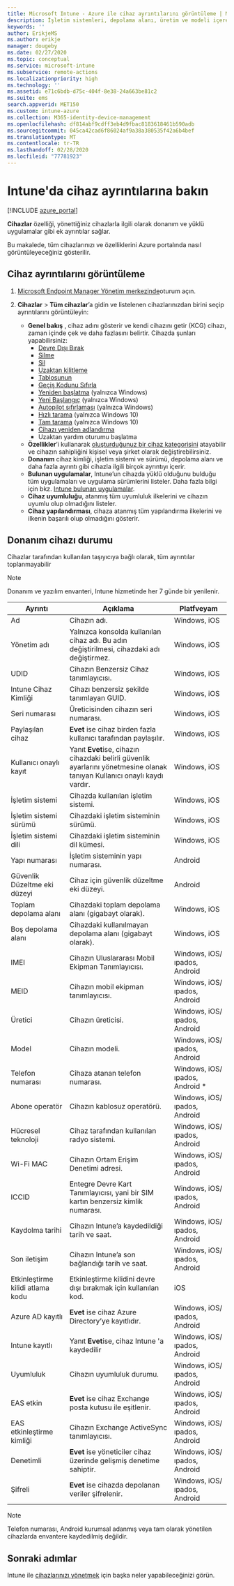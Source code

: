 ```yaml
---
title: Microsoft Intune - Azure ile cihaz ayrıntılarını görüntüleme | Microsoft Docs
description: İşletim sistemleri, depolama alanı, üretim ve modeli içeren cihaz ayrıntılarınızı görüntüleyin. Azure'da Microsoft Intune ile yüklü uygulamaların bir listesini alın, uyumluluk ilkelerini denetleyin ve TeamViewer'ı ayarlayın. Bu, yönettiğiniz cihazların envanterini görüntülemeye benzer.
keywords: ''
author: ErikjeMS
ms.author: erikje
manager: dougeby
ms.date: 02/27/2020
ms.topic: conceptual
ms.service: microsoft-intune
ms.subservice: remote-actions
ms.localizationpriority: high
ms.technology: ''
ms.assetid: e71c6bdb-d75c-404f-8e38-24a663be81c2
ms.suite: ems
search.appverid: MET150
ms.custom: intune-azure
ms.collection: M365-identity-device-management
ms.openlocfilehash: df814abf9cdff3eb4d9fbac8183618461b590adb
ms.sourcegitcommit: 045ca42cad6f86024af9a38a380535f42a6b4bef
ms.translationtype: MT
ms.contentlocale: tr-TR
ms.lasthandoff: 02/28/2020
ms.locfileid: "77781923"
---
```

# <a name="see-device-details-in-intune"></a>Intune'da cihaz ayrıntılarına bakın

[!INCLUDE [azure_portal](../includes/azure_portal.md)]

**Cihazlar** özelliği, yönettiğiniz cihazlarla ilgili olarak donanım ve yüklü uygulamalar gibi ek ayrıntılar sağlar.

Bu makalede, tüm cihazlarınızı ve özelliklerini Azure portalında nasıl görüntüleyeceğiniz gösterilir.

## <a name="view-the-device-details"></a>Cihaz ayrıntılarını görüntüleme

1. [Microsoft Endpoint Manager Yönetim merkezinde](https://go.microsoft.com/fwlink/?linkid=2109431)oturum açın.
3. **Cihazlar** > **Tüm cihazlar**’a gidin ve listelenen cihazlarınızdan birini seçip ayrıntılarını görüntüleyin:

   - **Genel bakış** , cihaz adını gösterir ve kendi cihazını getir (KCG) cihazı, zaman içinde çek ve daha fazlasını belirtir. Cihazda şunları yapabilirsiniz:
      - [Devre Dışı Bırak](devices-wipe.md#retire)
      - [Silme](devices-wipe.md#wipe)
      - [Sil](devices-wipe.md#delete-devices-from-the-intune-portal)
      - [Uzaktan kilitleme](device-remote-lock.md)
      - [Tablosunun](device-sync.md)
      - [Geçiş Kodunu Sıfırla](device-passcode-reset.md)
      - [Yeniden başlatma](device-restart.md) (yalnızca Windows)
      - [Yeni Başlangıç](device-fresh-start.md) (yalnızca Windows)
      - [Autopilot sıfırlaması]() (yalnızca Windows)
      - [Hızlı tarama](../configuration/device-restrictions-windows-10.md) (yalnızca Windows 10)
      - [Tam tarama](../configuration/device-restrictions-windows-10.md) (yalnızca Windows 10)
       - [Cihazı yeniden adlandırma](device-rename.md)
      - Uzaktan yardım oturumu başlatma
   - **Özellikler**’i kullanarak [oluşturduğunuz bir cihaz kategorisini](../enrollment/device-group-mapping.md) atayabilir ve cihazın sahipliğini kişisel veya şirket olarak değiştirebilirsiniz.
   - **Donanım** cihaz kimliği, işletim sistemi ve sürümü, depolama alanı ve daha fazla ayrıntı gibi cihazla ilgili birçok ayrıntıyı içerir.
   - **Bulunan uygulamalar**, Intune’un cihazda yüklü olduğunu bulduğu tüm uygulamaları ve uygulama sürümlerini listeler. Daha fazla bilgi için bkz. [Intune bulunan uygulamalar](../apps/app-discovered-apps.md).
   - **Cihaz uyumluluğu**, atanmış tüm uyumluluk ilkelerini ve cihazın uyumlu olup olmadığını listeler.
   - **Cihaz yapılandırması**, cihaza atanmış tüm yapılandırma ilkelerini ve ilkenin başarılı olup olmadığını gösterir.

## <a name="hardware-device-details"></a>Donanım cihazı durumu
Cihazlar tarafından kullanılan taşıyıcıya bağlı olarak, tüm ayrıntılar toplanmayabilir

> [!Note]  
> Donanım ve yazılım envanteri, Intune hizmetinde her 7 günde bir yenilenir.

|Ayrıntı|Açıklama|Platfveyam| 
|--------------|----------------------|----|  
|Ad|Cihazın adı.|Windows, iOS|
|Yönetim adı|Yalnızca konsolda kullanılan cihaz adı. Bu adın değiştirilmesi, cihazdaki adı değiştirmez.|Windows, iOS|
|UDID|Cihazın Benzersiz Cihaz tanımlayıcısı.|Windows, iOS|
|Intune Cihaz Kimliği|Cihazı benzersiz şekilde tanımlayan GUID.|Windows, iOS|
|Seri numarası|Üreticisinden cihazın seri numarası.|Windows, iOS|
|Paylaşılan cihaz|**Evet** ise cihaz birden fazla kullanıcı tarafından paylaşılır.|Windows, iOS|
|Kullanıcı onaylı kayıt|Yanıt **Evet**ise, cihazın cihazdaki belirli güvenlik ayarlarını yönetmesine olanak tanıyan Kullanıcı onaylı kaydı vardır.|Windows, iOS|
|İşletim sistemi|Cihazda kullanılan işletim sistemi.|Windows, iOS|
|İşletim sistemi sürümü|Cihazdaki işletim sisteminin sürümü.|Windows, iOS|
|İşletim sistemi dili|Cihazdaki işletim sisteminin dil kümesi.|Windows, iOS|
|Yapı numarası|İşletim sisteminin yapı numarası.|Android|
|Güvenlik Düzeltme eki düzeyi|Cihaz için güvenlik düzeltme eki düzeyi.|Android|
|Toplam depolama alanı|Cihazdaki toplam depolama alanı (gigabayt olarak).|Windows, iOS|
|Boş depolama alanı|Cihazdaki kullanılmayan depolama alanı (gigabayt olarak).|Windows, iOS|
|IMEI|Cihazın Uluslararası Mobil Ekipman Tanımlayıcısı.|Windows, iOS/ıpados, Android|
|MEID|Cihazın mobil ekipman tanımlayıcısı.|Windows, iOS/ıpados, Android|
|Üretici|Cihazın üreticisi.|Windows, iOS/ıpados, Android|
|Model|Cihazın modeli.|Windows, iOS/ıpados, Android|
|Telefon numarası|Cihaza atanan telefon numarası.|Windows, iOS/ıpados, Android *|
|Abone operatör|Cihazın kablosuz operatörü.|Windows, iOS/ıpados, Android|
|Hücresel teknoloji|Cihaz tarafından kullanılan radyo sistemi.|Windows, iOS/ıpados, Android|
|Wi-Fi MAC|Cihazın Ortam Erişim Denetimi adresi.|Windows, iOS/ıpados, Android|
|ICCID|Entegre Devre Kart Tanımlayıcısı, yani bir SIM kartın benzersiz kimlik numarası.|Windows, iOS/ıpados, Android|
|Kaydolma tarihi|Cihazın Intune’a kaydedildiği tarih ve saat.|Windows, iOS/ıpados, Android|
|Son iletişim|Cihazın Intune’a son bağlandığı tarih ve saat.|Windows, iOS/ıpados, Android|
|Etkinleştirme kilidi atlama kodu|Etkinleştirme kilidini devre dışı bırakmak için kullanılan kod.|iOS|
|Azure AD kayıtlı|**Evet** ise cihaz Azure Directory’ye kayıtlıdır.|Windows, iOS/ıpados, Android|
|Intune kayıtlı|Yanıt **Evet**ise, cihaz Intune 'a kaydedilir|Windows, iOS/ıpados, Android|
|Uyumluluk|Cihazın uyumluluk durumu.|Windows, iOS/ıpados, Android|
|EAS etkin|**Evet** ise cihaz Exchange posta kutusu ile eşitlenir.|Windows, iOS/ıpados, Android|
|EAS etkinleştirme kimliği|Cihazın Exchange ActiveSync tanımlayıcısı.|Windows, iOS/ıpados, Android|
|Denetimli|**Evet** ise yöneticiler cihaz üzerinde gelişmiş denetime sahiptir.|Windows, iOS/ıpados, Android|
|Şifreli|**Evet** ise cihazda depolanan veriler şifrelenir.|Windows, iOS/ıpados, Android|

> [!Note]  
> Telefon numarası, Android kurumsal adanmış veya tam olarak yönetilen cihazlarda envantere kaydedilmiş değildir.

## <a name="next-steps"></a>Sonraki adımlar
Intune ile [cihazlarınızı yönetmek](device-management.md) için başka neler yapabileceğinizi görün.
